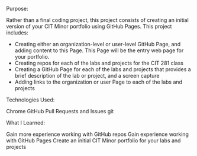 Purpose:

Rather than a final coding project, this project consists of creating an initial version of your CIT Minor portfolio using GitHub Pages. This project includes:

  - Creating either an organization-level or user-level GitHub Page, and adding content to this Page. This Page will be the entry web page for your portfolio.
  - Creating repos for each of the labs and projects for the CIT 281 class
  - Creating a GitHub Page for each of the labs and projects that provides a brief description of the lab or project, and a screen capture
  - Adding links to the organization or user Page to each of the labs and projects

Technologies Used:

Chrome
GitHub Pull Requests and Issues
git

What I Learned:

Gain more experience working with GitHub repos
Gain experience working with GitHub Pages
Create an initial CIT Minor portfolio for your labs and projects

